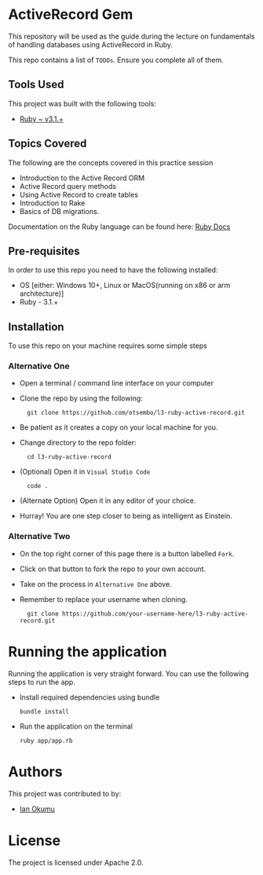 # ActiveRecord Gem
This repository will be used as the guide during the lecture on fundamentals of handling databases using ActiveRecord in Ruby.

This repo contains a list of `TODOs`. Ensure you complete all of them.

## Tools Used
This project was built with the following tools:

- [Ruby ~ v3.1.+](https://www.ruby-lang.org/en/)

## Topics Covered
The following are the concepts covered in this practice session

- Introduction to the Active Record ORM
- Active Record query methods
- Using Active Record to create tables
- Introduction to Rake
- Basics of DB migrations.


Documentation on the Ruby language can be found here: [Ruby Docs](https://docs.ruby-lang.org/en/3.1/)

## Pre-requisites
In order to use this repo you need to have the following installed:

- OS [either: Windows 10+, Linux or MacOS(running on x86 or arm architecture)]
- Ruby - 3.1.+

## Installation

To use this repo on your machine requires some simple steps

### Alternative One

- Open a terminal / command line interface on your computer
- Clone the repo by using the following:

        git clone https://github.com/otsembo/l3-ruby-active-record.git

- Be patient as it creates a copy on your local machine for you.
- Change directory to the repo folder:

        cd l3-ruby-active-record

- (Optional) Open it in ``Visual Studio Code``

        code .

- (Alternate Option) Open it in any editor of your choice.
- Hurray! You are one step closer to being as intelligent as Einstein.

### Alternative Two

- On the top right corner of this page there is a button labelled ``Fork``.
- Click on that button to fork the repo to your own account.
- Take on the process in ``Alternative One`` above.
- Remember to replace your username when cloning.

        git clone https://github.com/your-username-here/l3-ruby-active-record.git


# Running the application

Running the application is very straight forward. You can use the following steps to run the app.

- Install required dependencies using bundle

      bundle install

- Run the application on the terminal

      ruby app/app.rb

# Authors
This project was contributed to by:
- [Ian Okumu](https://github.com/otsembo/)

# License
The project is licensed under Apache 2.0.
